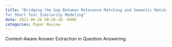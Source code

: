 ```yaml
---
title: "Bridging the Gap Between Relevance Matching and Semantic Matching
for Short Text Similarity Modeling"
date: 2021-06-28 08:26:28 -0400
categories: Paper Review
---
```

Context-Aware Answer Extraction in Question Answering


